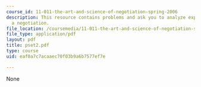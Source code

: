 ```yaml
---
course_id: 11-011-the-art-and-science-of-negotiation-spring-2006
description: This resource contains problems and ask you to analyze experience in
  a negotiation.
file_location: /coursemedia/11-011-the-art-and-science-of-negotiation-spring-2006/eaf0a7c7acaaec70f03b9a6b7577ef7e_pset2.pdf
file_type: application/pdf
layout: pdf
title: pset2.pdf
type: course
uid: eaf0a7c7acaaec70f03b9a6b7577ef7e

---
```

None
